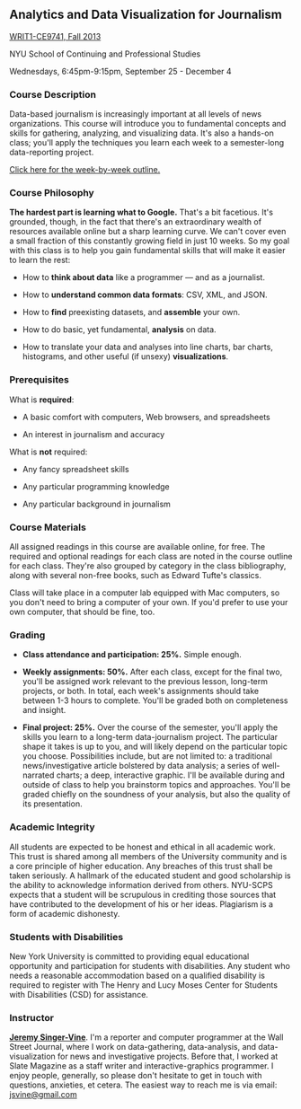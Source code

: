 ## Analytics and Data Visualization for Journalism

[WRIT1-CE9741, Fall 2013](http://www.scps.nyu.edu/content/scps/academics/course_detail.html?id=WRIT1-CE9741&catalogId=20133)

NYU School of Continuing and Professional Studies

Wednesdays, 6:45pm-9:15pm, September 25 - December 4


### Course Description

Data-based journalism is increasingly important at all levels of news organizations. This course will introduce you to fundamental concepts and skills for gathering, analyzing, and visualizing data. It's also a hands-on class; you'll apply the techniques you learn each week to a semester-long data-reporting project. 

[Click here for the week-by-week outline.](course-outline.md)

### Course Philosophy

__The hardest part is learning what to Google.__ That's a bit facetious. It's grounded, though, in the fact that there's an extraordinary wealth of resources available online but a sharp learning curve. We can't cover even a small fraction of this constantly growing field in just 10 weeks. So my goal with this class is to help you gain fundamental skills that will make it easier to learn the rest:

- How to __think about data__ like a programmer — and as a journalist.

- How to __understand common data formats__: CSV, XML, and JSON.

- How to __find__ preexisting datasets, and __assemble__ your own.

- How to do basic, yet fundamental, __analysis__ on data.

- How to translate your data and analyses into line charts, bar charts, histograms, and other useful (if unsexy) __visualizations__.


### Prerequisites

What is __required__:

- A basic comfort with computers, Web browsers, and spreadsheets

- An interest in journalism and accuracy

What is __not__ required:

- Any fancy spreadsheet skills

- Any particular programming knowledge

- Any particular background in journalism


### Course Materials

All assigned readings in this course are available online, for free. The required and optional readings for each class are noted in the course outline for each class. They're also grouped by category in the class bibliography, along with several non-free books, such as Edward Tufte's classics.

Class will take place in a computer lab equipped with Mac computers, so you don't need to bring a computer of your own. If you'd prefer to use your own computer, that should be fine, too. 


### Grading 

- __Class attendance and participation: 25%.__ Simple enough.

- __Weekly assignments: 50%.__ After each class, except for the final two, you'll be assigned work relevant to the previous lesson, long-term projects, or both. In total, each week's assignments should take between 1-3 hours to complete. You'll be graded both on completeness and insight.

- __Final project: 25%.__ Over the course of the semester, you'll apply the skills you learn to a long-term data-journalism project. The particular shape it takes is up to you, and will likely depend on the particular topic you choose. Possibilities include, but are not limited to: a traditional news/investigative article bolstered by data analysis; a series of well-narrated charts; a deep, interactive graphic. I'll be available during and outside of class to help you brainstorm topics and approaches. You'll be graded chiefly on the soundness of your analysis, but also the quality of its presentation.


### Academic Integrity

All students are expected to be honest and ethical in all academic work. This trust is shared among all members of the University community and is a core principle of higher education. Any breaches of this trust shall be taken seriously.  A hallmark of the educated student and good scholarship is the ability to acknowledge information derived from others. NYU-SCPS expects that a student will be scrupulous in crediting those sources that have contributed to the development of his or her ideas. Plagiarism is a form of academic dishonesty.


### Students with Disabilities 

New York University is committed to providing equal educational opportunity and participation for students with disabilities.  Any student who needs a reasonable accommodation based on a qualified disability is required to register with The Henry and Lucy Moses Center for Students with Disabilities (CSD) for assistance.


### Instructor

[__Jeremy Singer-Vine__](http://www.jsvine.com/). I'm a reporter and computer programmer at the Wall Street Journal, where I work on data-gathering, data-analysis, and data-visualization for news and investigative projects. Before that, I worked at Slate Magazine as a staff writer and interactive-graphics programmer. I enjoy people, generally, so please don't hesitate to get in touch with questions, anxieties, et cetera. The easiest way to reach me is via email: jsvine@gmail.com

